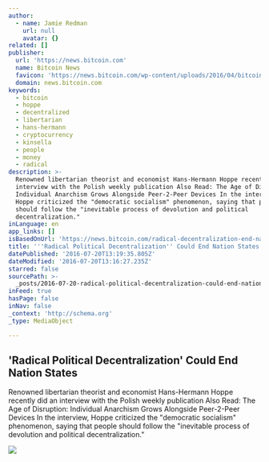```yaml
---
author:
  - name: Jamie Redman
    url: null
    avatar: {}
related: []
publisher:
  url: 'https://news.bitcoin.com'
  name: Bitcoin News
  favicon: 'https://news.bitcoin.com/wp-content/uploads/2016/04/bitcoin_fav.png'
  domain: news.bitcoin.com
keywords:
  - bitcoin
  - hoppe
  - decentralized
  - libertarian
  - hans-hermann
  - cryptocurrency
  - kinsella
  - people
  - money
  - radical
description: >-
  Renowned libertarian theorist and economist Hans-Hermann Hoppe recently did an
  interview with the Polish weekly publication Also Read: The Age of Disruption:
  Individual Anarchism Grows Alongside Peer-2-Peer Devices In the interview,
  Hoppe criticized the "democratic socialism" phenomenon, saying that people
  should follow the "inevitable process of devolution and political
  decentralization."
inLanguage: en
app_links: []
isBasedOnUrl: 'https://news.bitcoin.com/radical-decentralization-end-nation/'
title: '''Radical Political Decentralization'' Could End Nation States'
datePublished: '2016-07-20T13:19:35.805Z'
dateModified: '2016-07-20T13:16:27.235Z'
starred: false
sourcePath: >-
  _posts/2016-07-20-radical-political-decentralization-could-end-nation-states.md
inFeed: true
hasPage: false
inNav: false
_context: 'http://schema.org'
_type: MediaObject

---
```

<article style=""><h1>'Radical Political Decentralization' Could End Nation States</h1><p>Renowned libertarian theorist and economist Hans-Hermann Hoppe recently did an interview with the Polish weekly publication Also Read: The Age of Disruption: Individual Anarchism Grows Alongside Peer-2-Peer Devices In the interview, Hoppe criticized the "democratic socialism" phenomenon, saying that people should follow the "inevitable process of devolution and political decentralization."</p><img src="https://news.bitcoin.com/wp-content/uploads/2016/07/Decentralization.jpg" /></article>